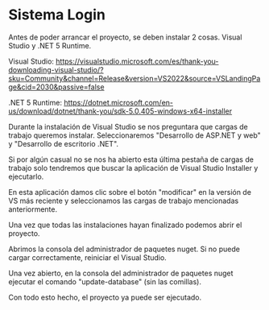 # Sistema Login
Antes de poder arrancar el proyecto, se deben instalar 2 cosas. Visual Studio y .NET 5 Runtime.

Visual Studio: https://visualstudio.microsoft.com/es/thank-you-downloading-visual-studio/?sku=Community&channel=Release&version=VS2022&source=VSLandingPage&cid=2030&passive=false

.NET 5 Runtime: https://dotnet.microsoft.com/en-us/download/dotnet/thank-you/sdk-5.0.405-windows-x64-installer

Durante la instalación de Visual Studio se nos preguntara que cargas de trabajo queremos instalar. Seleccionaremos "Desarrollo de ASP.NET y web" y "Desarrollo de escritorio .NET".

Si por algún casual no se nos ha abierto esta última pestaña de cargas de trabajo solo tendremos que buscar la aplicación de Visual Studio Installer y ejecutarlo.

En esta aplicación damos clic sobre el botón "modificar" en la versión de VS más reciente y seleccionamos las cargas de trabajo mencionadas anteriormente.

Una vez que todas las instalaciones hayan finalizado podemos abrir el proyecto.

Abrimos la consola del administrador de paquetes nuget. Si no puede cargar correctamente, reiniciar el Visual Studio.

Una vez abierto, en la consola del administrador de paquetes nuget ejecutar el comando "update-database" (sin las comillas).

Con todo esto hecho, el proyecto ya puede ser ejecutado.
